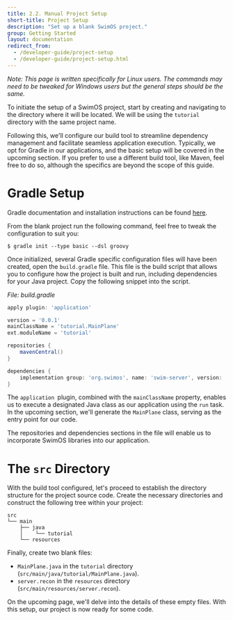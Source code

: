 ```yaml
---
title: 2.2. Manual Project Setup
short-title: Project Setup
description: "Set up a blank SwimOS project."
group: Getting Started
layout: documentation
redirect_from:
  - /developer-guide/project-setup
  - /developer-guide/project-setup.html
---
```


_Note: This page is written specifically for Linux users. 
The commands may need to be tweaked for Windows users but the general steps should be the same._

To initiate the setup of a SwimOS project, start by creating and navigating to the directory where it will be located.
We will be using the `tutorial` directory with the same project name.

Following this, we'll configure our build tool to streamline dependency management and facilitate seamless application execution.
Typically, we opt for Gradle in our applications, and the basic setup will be covered in the upcoming section. 
If you prefer to use a different build tool, like Maven, feel free to do so, although the specifics are beyond the scope of this guide.

# Gradle Setup

Gradle documentation and installation instructions can be found [here](https://gradle.org/).

From the blank project run the following command, feel free to tweak the configuration to suit you:

```text
$ gradle init --type basic --dsl groovy
```

Once initialized, several Gradle specific configuration files will have been created, open the `build.gradle` file.
This file is the build script that allows you to configure how the project is built and run, including dependencies for your Java project.
Copy the following snippet into the script.

_File: build.gradle_

```groovy
apply plugin: 'application'

version = '0.0.1'
mainClassName = 'tutorial.MainPlane'
ext.moduleName = 'tutorial'

repositories {
    mavenCentral()
}

dependencies {
    implementation group: 'org.swimos', name: 'swim-server', version: '4.1.0.12'
}
```

The `application `plugin, combined with the `mainClassName` property, enables us to execute a designated Java class as our application using the `run` task.
In the upcoming section, we'll generate the `MainPlane` class, serving as the entry point for our code.

The repositories and dependencies sections in the file will enable us to incorporate SwimOS libraries into our application.

# The `src` Directory

With the build tool configured, let's proceed to establish the directory structure for the project source code. 
Create the necessary directories and construct the following tree within your project:

```
src
└── main
    ├── java
    │    └── tutorial
    └── resources
```

Finally, create two blank files:
- `MainPlane.java` in the `tutorial` directory (`src/main/java/tutorial/MainPlane.java`).
- `server.recon` in the `resources` directory (`src/main/resources/server.recon`).

On the upcoming page, we'll delve into the details of these empty files. 
With this setup, our project is now ready for some code.